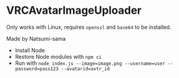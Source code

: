# VRCAvatarImageUploader

Only works with Linux, requires `openssl` and `base64` to be installed.

Made by Natsumi-sama

* Install Node
* Restore Node modules with `npm ci`
* Run with `node index.js --image=image.png --username=user --password=pass123 --avatarid=avtr_id`
